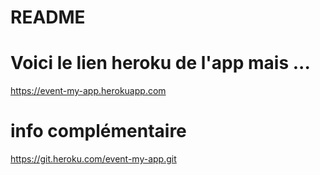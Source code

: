 # README

# Voici le lien heroku de l'app mais ... 
https://event-my-app.herokuapp.com


# info complémentaire

https://git.heroku.com/event-my-app.git